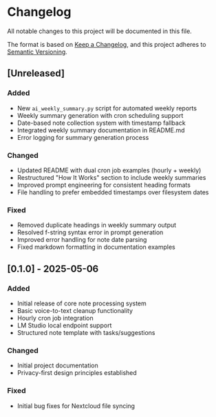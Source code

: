 # Changelog

All notable changes to this project will be documented in this file.

The format is based on [Keep a Changelog](https://keepachangelog.com/en/1.0.0/),
and this project adheres to [Semantic Versioning](https://semver.org/spec/v2.0.0.html).

## [Unreleased]

### Added
- New `ai_weekly_summary.py` script for automated weekly reports
- Weekly summary generation with cron scheduling support
- Date-based note collection system with timestamp fallback
- Integrated weekly summary documentation in README.md
- Error logging for summary generation process

### Changed
- Updated README with dual cron job examples (hourly + weekly)
- Restructured "How It Works" section to include weekly summaries
- Improved prompt engineering for consistent heading formats
- File handling to prefer embedded timestamps over filesystem dates

### Fixed
- Removed duplicate headings in weekly summary output
- Resolved f-string syntax error in prompt generation
- Improved error handling for note date parsing
- Fixed markdown formatting in documentation examples

## [0.1.0] - 2025-05-06

### Added
- Initial release of core note processing system
- Basic voice-to-text cleanup functionality
- Hourly cron job integration
- LM Studio local endpoint support
- Structured note template with tasks/suggestions

### Changed
- Initial project documentation
- Privacy-first design principles established

### Fixed
- Initial bug fixes for Nextcloud file syncing